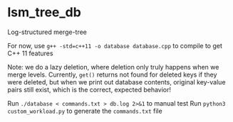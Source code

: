 # lsm_tree_db
Log-structured merge-tree


For now, use `g++ -std=c++11 -o database database.cpp` to compile to get C++ 11 features


Note: we do a lazy deletion, where deletion only truly happens when we merge levels. Currently, `get()` returns not found for deleted keys if they were deleted, but when we print out database contents, original key-value pairs still exist, which is the correct, expected behavior! 


Run `./database < commands.txt > db.log 2>&1` to manual test
Run `python3 custom_workload.py` to generate the `commands.txt` file